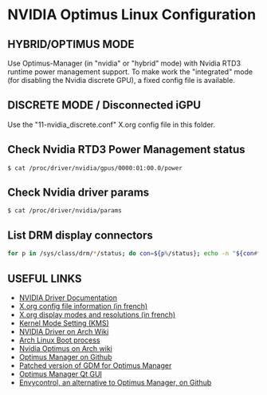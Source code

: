 # NVIDIA Optimus Linux Configuration
## HYBRID/OPTIMUS MODE
Use Optimus-Manager (in "nvidia" or "hybrid" mode) with Nvidia RTD3 runtime power management support.
To make work the "integrated" mode (for disabling the Nvidia discrete GPU), a fixed config file is available.

## DISCRETE MODE / Disconnected iGPU
Use the "11-nvidia_discrete.conf" X.org config file in this folder.

## Check Nvidia RTD3 Power Management status

```console
$ cat /proc/driver/nvidia/gpus/0000:01:00.0/power
```

## Check Nvidia driver params

```console
$ cat /proc/driver/nvidia/params
```

## List DRM display connectors

```bash
for p in /sys/class/drm/*/status; do con=${p%/status}; echo -n "${con#*/card?-}: "; cat $p; done
```

## USEFUL LINKS
- [NVIDIA Driver Documentation](https://download.nvidia.com/XFree86/Linux-x86_64/570.133.07/README/)
- [X.org config file information (in french)](https://www.malekal.com/configurer-comprendre-xorg-conf/)
- [X.org display modes and resolutions (in french)](https://doc.ubuntu-fr.org/resolution_ecran_avance)
- [Kernel Mode Setting (KMS)](https://wiki.archlinux.org/title/Kernel_mode_setting)
- [NVIDIA Driver on Arch Wiki](https://wiki.archlinux.org/title/NVIDIA)
- [Arch Linux Boot process](https://wiki.archlinux.org/title/Arch_boot_process)
- [Nvidia Optimus on Arch wiki](https://wiki.archlinux.org/title/NVIDIA_Optimus)
- [Optimus Manager on Github](https://github.com/Askannz/optimus-manager)
- [Patched version of GDM for Optimus Manager](https://aur.archlinux.org/pkgbase/gdm-prime)
- [Optimus Manager Qt GUI](https://github.com/Shatur/optimus-manager-qt)
- [Envycontrol, an alternative to Optimus Manager, on Github](https://github.com/bayasdev/envycontrol)
